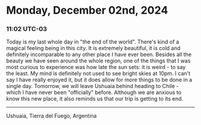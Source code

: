 # Monday, December 02nd, 2024

### 11:02 UTC-03

Today is my last whole day in "the end of the world". There's kind of a magical
feeling being in this city. It is extremely beautiful, it is cold and definitely
incomparable to any other place I have ever been. Besides all the beauty we have
seen around the whole region, one of the things that I was most curious to experience
was how late the sun sets: it is weird - to say the least. My mind is definitely
not used to see bright skies at 10pm. I can't say I have really enjoyed it, but
it does allow for more things to be done in a single day. Tomorrow, we will leave
Ushuaia behind heading to Chile - which I have never been "officially" before. Although
we are anxious to know this new place, it also reminds us that our trip is getting
to its end.

---

Ushuaia, Tierra del Fuego, Argentina
